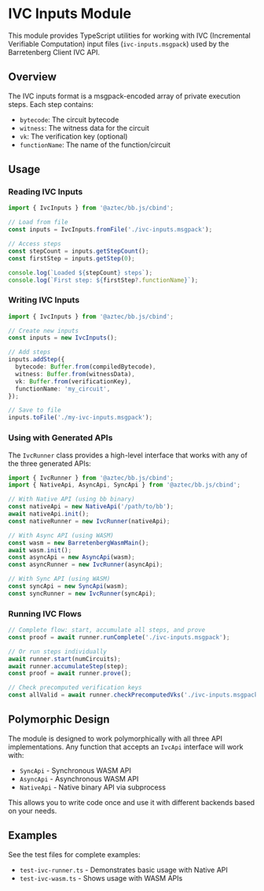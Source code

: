 # IVC Inputs Module

This module provides TypeScript utilities for working with IVC (Incremental Verifiable Computation) input files (`ivc-inputs.msgpack`) used by the Barretenberg Client IVC API.

## Overview

The IVC inputs format is a msgpack-encoded array of private execution steps. Each step contains:
- `bytecode`: The circuit bytecode
- `witness`: The witness data for the circuit
- `vk`: The verification key (optional)
- `functionName`: The name of the function/circuit

## Usage

### Reading IVC Inputs

```typescript
import { IvcInputs } from '@aztec/bb.js/cbind';

// Load from file
const inputs = IvcInputs.fromFile('./ivc-inputs.msgpack');

// Access steps
const stepCount = inputs.getStepCount();
const firstStep = inputs.getStep(0);

console.log(`Loaded ${stepCount} steps`);
console.log(`First step: ${firstStep?.functionName}`);
```

### Writing IVC Inputs

```typescript
import { IvcInputs } from '@aztec/bb.js/cbind';

// Create new inputs
const inputs = new IvcInputs();

// Add steps
inputs.addStep({
  bytecode: Buffer.from(compiledBytecode),
  witness: Buffer.from(witnessData),
  vk: Buffer.from(verificationKey),
  functionName: 'my_circuit',
});

// Save to file
inputs.toFile('./my-ivc-inputs.msgpack');
```

### Using with Generated APIs

The `IvcRunner` class provides a high-level interface that works with any of the three generated APIs:

```typescript
import { IvcRunner } from '@aztec/bb.js/cbind';
import { NativeApi, AsyncApi, SyncApi } from '@aztec/bb.js/cbind';

// With Native API (using bb binary)
const nativeApi = new NativeApi('/path/to/bb');
await nativeApi.init();
const nativeRunner = new IvcRunner(nativeApi);

// With Async API (using WASM)
const wasm = new BarretenbergWasmMain();
await wasm.init();
const asyncApi = new AsyncApi(wasm);
const asyncRunner = new IvcRunner(asyncApi);

// With Sync API (using WASM)
const syncApi = new SyncApi(wasm);
const syncRunner = new IvcRunner(syncApi);
```

### Running IVC Flows

```typescript
// Complete flow: start, accumulate all steps, and prove
const proof = await runner.runComplete('./ivc-inputs.msgpack');

// Or run steps individually
await runner.start(numCircuits);
await runner.accumulateStep(step);
const proof = await runner.prove();

// Check precomputed verification keys
const allValid = await runner.checkPrecomputedVks('./ivc-inputs.msgpack');
```

## Polymorphic Design

The module is designed to work polymorphically with all three API implementations. Any function that accepts an `IvcApi` interface will work with:

- `SyncApi` - Synchronous WASM API
- `AsyncApi` - Asynchronous WASM API  
- `NativeApi` - Native binary API via subprocess

This allows you to write code once and use it with different backends based on your needs.

## Examples

See the test files for complete examples:
- `test-ivc-runner.ts` - Demonstrates basic usage with Native API
- `test-ivc-wasm.ts` - Shows usage with WASM APIs